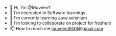 - 👋 Hi, I’m @MuveenY
- 👀 I’m interested in Software learnings
- 🌱 I’m currently learning Java selenium
- 💞️ I’m looking to collaborate on project for freshers
- 📫 How to reach me muveen3636@gmail.com

<!---
MuveenY/MuveenY is a ✨ special ✨ repository because its `README.md` (this file) appears on your GitHub profile.
You can click the Preview link to take a look at your changes.
--->
